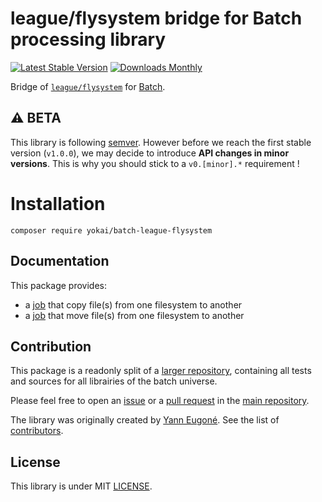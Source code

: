 # league/flysystem bridge for Batch processing library

[![Latest Stable Version](https://img.shields.io/packagist/v/yokai/batch-league-flysystem?style=flat-square)](https://packagist.org/packages/yokai/batch-league-flysystem)
[![Downloads Monthly](https://img.shields.io/packagist/dm/yokai/batch-league-flysystem?style=flat-square)](https://packagist.org/packages/yokai/batch-league-flysystem)

Bridge of [`league/flysystem`](https://github.com/thephpleague/flysystem) for [Batch](https://github.com/yokai-php/batch).


## :warning: BETA

This library is following [semver](https://semver.org/).
However before we reach the first stable version (`v1.0.0`), we may decide to introduce **API changes in minor versions**.
This is why you should stick to a `v0.[minor].*` requirement !


# Installation

```
composer require yokai/batch-league-flysystem
```


## Documentation

This package provides:

- a [job](docs/copy-files-job.md) that copy file(s) from one filesystem to another
- a [job](docs/move-files-job.md) that move file(s) from one filesystem to another


## Contribution

This package is a readonly split of a [larger repository](https://github.com/yokai-php/batch-src),
containing all tests and sources for all librairies of the batch universe.

Please feel free to open an [issue](https://github.com/yokai-php/batch-src/issues)
or a [pull request](https://github.com/yokai-php/batch-src/pulls)
in the [main repository](https://github.com/yokai-php/batch-src).

The library was originally created by [Yann Eugoné](https://github.com/yann-eugone).
See the list of [contributors](https://github.com/yokai-php/batch-src/contributors).


## License

This library is under MIT [LICENSE](LICENSE).
